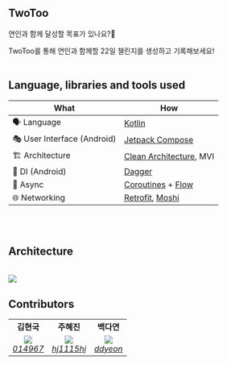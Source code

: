 
## TwoToo

연인과 함께 달성할 목표가 있나요?👀

TwoToo를 통해 연인과 함께할 22일 챌린지를 생성하고 기록해보세요!
<br/><br/>

## Language, libraries and tools used

| What | How |
| --- | --- |
| 🗣 Language | [Kotlin](https://kotlinlang.org/) |
| 🎭 User Interface (Android) | [Jetpack Compose](https://developer.android.com/jetpack/compose) |
| 🏗 Architecture | [Clean Architecture](https://blog.cleancoder.com/uncle-bob/2012/08/13/the-clean-architecture.html), MVI |
| 💉 DI (Android) | [Dagger](https://dagger.dev/) |
| 🌊 Async | [Coroutines](https://kotlinlang.org/docs/coroutines-overview.html) + [Flow](https://kotlin.github.io/kotlinx.coroutines/kotlinx-coroutines-core/kotlinx.coroutines.flow/-flow/) |
| 🌐 Networking | [Retrofit](https://square.github.io/retrofit/), [Moshi](https://github.com/square/moshi) |

<br/><br/>


## Architecture
<br/>
<img src="https://user-images.githubusercontent.com/62296097/262903165-9bfbf08f-1550-4ff3-a9d4-f0773f231c64.png"/>
<br/>





## Contributors
<table>
    <tr align="center">
        <td><B>김현국<B></td>
        <td><B>주혜진<B></td>
        <td><B>백다연<B></td>
    </tr>
    <tr align="center">
        <td>
            <img src="https://github.com/014967.png?size=120">
            <br>
            <a href="https://github.com/014967"><I>014967</I></a>
        </td>
        <td>
          <img src="https://github.com/hj1115hj.png?size=120">
            <br>
            <a href="https://github.com/hj1115hj"><I>hj1115hj</I></a>
        </td>
        <td>
            <img src="https://github.com/ddyeon.png?size=120">
            <br>
            <a href="https://github.com/ddyeon"><I>ddyeon</I></a>
        </td>
    </tr>
</table>
